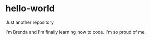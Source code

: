 # hello-world
Just another repository

I'm Brenda and I'm finally learning how to code.  I'm so proud of me.
